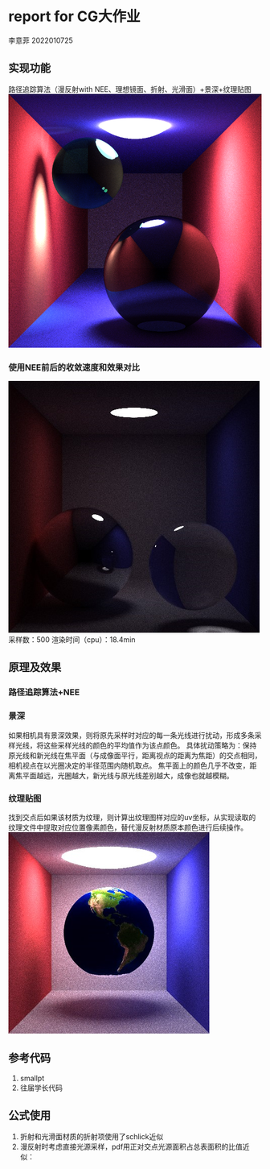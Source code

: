 # report for CG大作业
李意菲 2022010725
## 实现功能
路径追踪算法（漫反射with NEE、理想镜面、折射、光滑面）+景深+纹理贴图
![alt text](image/image2.png)

### 使用NEE前后的收敛速度和效果对比
![alt text](image/image3_nee_500.png)
采样数：500
渲染时间（cpu）：18.4min

## 原理及效果
### 路径追踪算法+NEE
### 景深
如果相机具有景深效果，则将原先采样时对应的每一条光线进行扰动，形成多条采样光线，将这些采样光线的颜色的平均值作为该点颜色。
具体扰动策略为：保持原光线和新光线在焦平面（与成像面平行，距离视点的距离为焦距）的交点相同，相机视点在以光圈决定的半径范围内随机取点。
焦平面上的颜色几乎不改变，距离焦平面越远，光圈越大，新光线与原光线差别越大，成像也就越模糊。


### 纹理贴图
找到交点后如果该材质为纹理，则计算出纹理图样对应的uv坐标，从实现读取的纹理文件中提取对应位置像素颜色，替代漫反射材质原本颜色进行后续操作。
![alt text](image/image1.png)

## 参考代码
1. smallpt
2. 往届学长代码

## 公式使用
1. 折射和光滑面材质的折射项使用了schlick近似
2. 漫反射时考虑直接光源采样，pdf用正对交点光源面积占总表面积的比值近似：